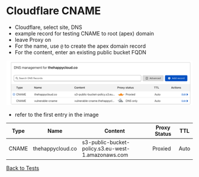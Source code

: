# Cloudflare CNAME
* Cloudflare, select site, DNS
* example record for testing CNAME to root (apex) domain
* leave Proxy on
* For the name, use `@` to create the apex domain record
* For the content, enter an existing public bucket FQDN 

![Alt text](images/cloudflare-s3.png?raw=true "Example DNS record")

* refer to the first entry in the image

|Type|Name|Content|Proxy Status|TTL|
|----|----|-------|------------|---|
|CNAME|thehappycloud.co|s3-public-bucket-policy.s3.eu-west-1.amazonaws.com|Proxied|Auto|

[Back to Tests](../tests.md)